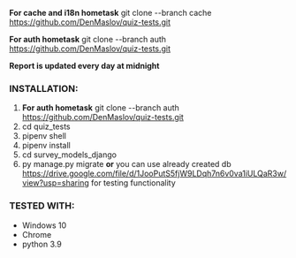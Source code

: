**For cache and i18n hometask**  git clone --branch cache  https://github.com/DenMaslov/quiz-tests.git 

**For auth hometask**  git clone --branch auth  https://github.com/DenMaslov/quiz-tests.git 

**Report is updated every day at midnight**

### INSTALLATION:
1. **For auth hometask**  git clone --branch auth  https://github.com/DenMaslov/quiz-tests.git
2. cd quiz_tests
3. pipenv shell
4. pipenv install
5. cd survey_models_django
6. py manage.py migrate **or** you can use already created db https://drive.google.com/file/d/1JooPutS5fjW9LDqh7n6v0va1iULQaR3w/view?usp=sharing for testing functionality


### TESTED WITH:
* Windows 10
* Chrome
* python 3.9
